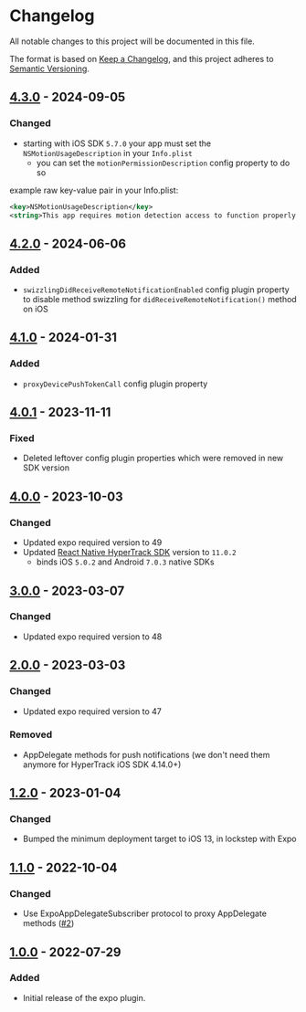 # Changelog

All notable changes to this project will be documented in this file.

The format is based on [Keep a Changelog](https://keepachangelog.com/en/1.0.0/),
and this project adheres to [Semantic Versioning](https://semver.org/spec/v2.0.0.html).

## [4.3.0] - 2024-09-05

### Changed

- starting with iOS SDK `5.7.0` your app must set the `NSMotionUsageDescription` in your `Info.plist`
  - you can set the `motionPermissionDescription` config property to do so

example raw key-value pair in your Info.plist:

```xml
<key>NSMotionUsageDescription</key>
<string>This app requires motion detection access to function properly.</string>
```

## [4.2.0] - 2024-06-06

### Added

- `swizzlingDidReceiveRemoteNotificationEnabled` config plugin property to disable method swizzling for `didReceiveRemoteNotification()` method on iOS

## [4.1.0] - 2024-01-31

### Added

- `proxyDevicePushTokenCall` config plugin property

## [4.0.1] - 2023-11-11

### Fixed

- Deleted leftover config plugin properties which were removed in new SDK version

## [4.0.0] - 2023-10-03

### Changed

- Updated expo required version to 49
- Updated [React Native HyperTrack SDK](https://github.com/hypertrack/sdk-react-native) version to `11.0.2`
  - binds iOS `5.0.2` and Android `7.0.3` native SDKs

## [3.0.0] - 2023-03-07

### Changed

- Updated expo required version to 48

## [2.0.0] - 2023-03-03

### Changed

- Updated expo required version to 47

### Removed

- AppDelegate methods for push notifications (we don't need them anymore for HyperTrack iOS SDK 4.14.0+)

## [1.2.0] - 2023-01-04

### Changed

- Bumped the minimum deployment target to iOS 13, in lockstep with Expo

## [1.1.0] - 2022-10-04

### Changed

- Use ExpoAppDelegateSubscriber protocol to proxy AppDelegate methods ([#2](https://github.com/hypertrack/sdk-expo/pull/2))

## [1.0.0] - 2022-07-29

### Added

- Initial release of the expo plugin.

[4.3.0]: https://github.com/hypertrack/sdk-expo/releases/tag/4.3.0
[4.2.0]: https://github.com/hypertrack/sdk-expo/releases/tag/4.2.0
[4.1.0]: https://github.com/hypertrack/sdk-expo/releases/tag/4.1.0
[4.0.1]: https://github.com/hypertrack/sdk-expo/releases/tag/4.0.1
[4.0.0]: https://github.com/hypertrack/sdk-expo/releases/tag/4.0.0
[3.0.0]: https://github.com/hypertrack/sdk-expo/releases/tag/3.0.0
[2.0.0]: https://github.com/hypertrack/sdk-expo/releases/tag/2.0.0
[1.2.0]: https://github.com/hypertrack/sdk-expo/releases/tag/1.2.0
[1.1.0]: https://github.com/hypertrack/sdk-expo/releases/tag/1.1.0
[1.0.0]: https://github.com/hypertrack/sdk-expo/releases/tag/1.0.0
